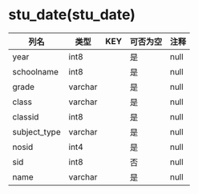 # stu_date(stu_date)
| 列名   | 类型   | KEY  | 可否为空 | 注释   |
| ---- | ---- | ---- | ---- | ---- |
|year|int8||是|null|
|schoolname|int8||是|null|
|grade|varchar||是|null|
|class|varchar||是|null|
|classid|int8||是|null|
|subject_type|varchar||是|null|
|nosid|int4||是|null|
|sid|int8||否|null|
|name|varchar||是|null|
